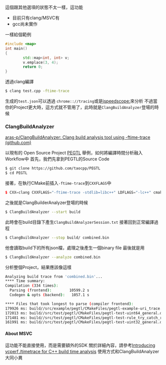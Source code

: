 這個跟其他選項的狀態不太一樣，這功能
- 目前只有clang/MSVC有
- gcc尚未實作

一樣給個範例

``` cpp
#include <map>
int main()
{
        std::map<int, int> v;
        v.emplace(3, 4);
        return 0;
}
```
透過clang編譯
``` bash
$ clang test.cpp -ftime-trace 
```
生成的`test.json`可以透過 `chrome:://tracing`或是[jspeedscope:](https://github.com/jlfwong/speedscope)來分析
不過當你的Project更大時，這方式就不管用了，此時就是`ClangBuildAnalyzer`登場的時候

### ClangBuildAnalyzer

[aras-p/ClangBuildAnalyzer: Clang build analysis tool using -ftime-trace (github.com)](https://github.com/aras-p/ClangBuildAnalyzer)

以現有的 Open Source Project  [PEGTL](https://github.com/taocpp/PEGTL) 舉例，如何將編譯時間分析融入Workflow中
首先，我們先拿到PEGTL的Source Code
``` bash
$ git clone https://github.com/taocpp/PEGTL
$ cd PEGTL
```
接著，在執行CMake前插入`-ftime-trace`到`CXXFLAGS`中
``` cpp
$ CXX=clang CXXFLAGS="-ftime-trace -stdlib=libc++" LDFLAGS="-lc++" cmake -S . -B build
```
之後就是ClangBuilderAnalyzer登場的時候
``` bash
$ ClangBuildAnalyzer --start build
```
此時會在build目錄下產生`ClangBuildAnalyzerSession.txt`
接著回到正常編譯過程
``` bash
$ ClangBuildAnalyzer --stop build/ combined.bin
```
他會讀取build下的所有json檔，處理之後產生一個binary file
最後就是用
``` bash
$ ClangBuildAnalyzer --analyze combined.bin
```
分析整個Project，結果應該像這樣
``` bash
Analyzing build trace from 'combined.bin'...
**** Time summary:
Compilation (334 times):
  Parsing (frontend):        10599.2 s
  Codegen & opts (backend):   1057.1 s

**** Files that took longest to parse (compiler frontend):
179926 ms: build//src/example/pegtl/CMakeFiles/pegtl-example-uri_trace.dir/uri_trace.cpp.o
172013 ms: build//src/test/pegtl/CMakeFiles/pegtl-test-uint64_general.dir/uint64_general.cpp.o
171481 ms: build//src/test/pegtl/CMakeFiles/pegtl-test-rule_try_catch_return_false.dir/rule_try_catch_return_false.cpp.o
161991 ms: build//src/test/pegtl/CMakeFiles/pegtl-test-uint32_general.dir/uint32_general.cpp.o
```
#### About MSVC
這功能不能直接使用，而是需要額外的SDK
關於詳細內容，請參考[Introducing vcperf /timetrace for C++ build time analysis](https://devblogs.microsoft.com/cppblog/introducing-vcperf-timetrace-for-cpp-build-time-analysis/)
使用方式和ClangBuildAnalyzer大同小異

